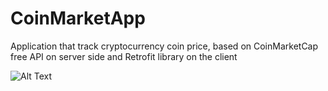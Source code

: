 # CoinMarketApp
Application that track cryptocurrency coin price, based on CoinMarketCap free API on server side and Retrofit library on the client

![Alt Text](https://media.giphy.com/media/vFKqnCdLPNOKc/giphy.gif)
